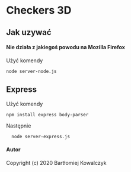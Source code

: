 # Checkers 3D

## Jak uzywać 
  #### Nie działa z jakiegoś powodu na Mozilla Firefox

  Użyć komendy
  ```
  node server-node.js
  ```

## Express

  Użyć komendy
  ```
  npm install express body-parser
  ```
  Następnie
  ```
    node server-express.js
  ```
#### Autor

Copyright (c) 2020 Bartłomiej Kowalczyk
